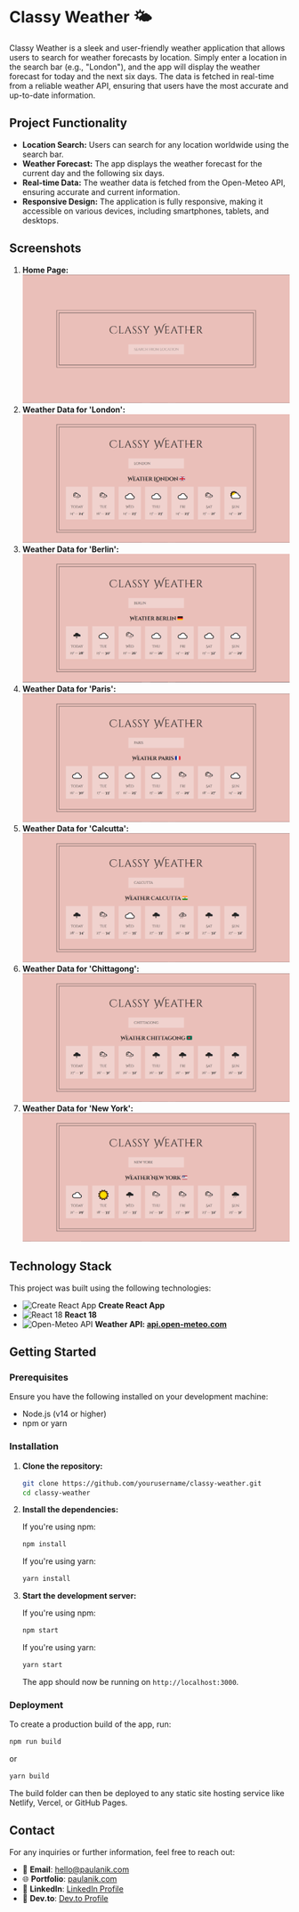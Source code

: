 # Classy Weather 🌤️

Classy Weather is a sleek and user-friendly weather application that allows users to search for weather forecasts by location. Simply enter a location in the search bar (e.g., "London"), and the app will display the weather forecast for today and the next six days. The data is fetched in real-time from a reliable weather API, ensuring that users have the most accurate and up-to-date information.

## Project Functionality

- **Location Search:** Users can search for any location worldwide using the search bar.
- **Weather Forecast:** The app displays the weather forecast for the current day and the following six days.
- **Real-time Data:** The weather data is fetched from the Open-Meteo API, ensuring accurate and current information.
- **Responsive Design:** The application is fully responsive, making it accessible on various devices, including smartphones, tablets, and desktops.

## Screenshots

1. **Home Page:**
   ![Screenshot of Home Page](screenshots/home.PNG)
2. **Weather Data for 'London':**
   ![Screenshot of London Weather](screenshots/home1.PNG)
3. **Weather Data for 'Berlin':**
   ![Screenshot of Berlin Weather](screenshots/home2.PNG)
4. **Weather Data for 'Paris':**
   ![Screenshot of Paris Weather](screenshots/home3.PNG)
5. **Weather Data for 'Calcutta':**
   ![Screenshot of Calcutta Weather](screenshots/home4.PNG)
6. **Weather Data for 'Chittagong':**
   ![Screenshot of Chittagong Weather](screenshots/home5.PNG)
7. **Weather Data for 'New York':**
   ![Screenshot of New York Weather](screenshots/home6.PNG)

## Technology Stack

This project was built using the following technologies:

- ![Create React App](https://img.shields.io/badge/Create%20React%20App-09D3AC?style=for-the-badge&logo=create-react-app&logoColor=white) **Create React App**
- ![React 18](https://img.shields.io/badge/React-61DAFB?style=for-the-badge&logo=react&logoColor=white) **React 18**
- ![Open-Meteo API](https://img.shields.io/badge/Open--Meteo%20API-00A7E1?style=for-the-badge&logo=open-meteo&logoColor=white) **Weather API: [api.open-meteo.com](https://api.open-meteo.com/)**

## Getting Started

### Prerequisites

Ensure you have the following installed on your development machine:

- Node.js (v14 or higher)
- npm or yarn

### Installation

1. **Clone the repository:**

   ```bash
   git clone https://github.com/yourusername/classy-weather.git
   cd classy-weather
   ```

2. **Install the dependencies:**

   If you're using npm:

   ```bash
   npm install
   ```

   If you're using yarn:

   ```bash
   yarn install
   ```

3. **Start the development server:**

   If you're using npm:

   ```bash
   npm start
   ```

   If you're using yarn:

   ```bash
   yarn start
   ```

   The app should now be running on `http://localhost:3000`.

### Deployment

To create a production build of the app, run:

```bash
npm run build
```

or

```bash
yarn build
```

The build folder can then be deployed to any static site hosting service like Netlify, Vercel, or GitHub Pages.

## Contact

For any inquiries or further information, feel free to reach out:

- 📧 **Email**: [hello@paulanik.com](mailto:hello@paulanik.com)
- 🌐 **Portfolio**: [paulanik.com](https://paulanik.com)
- 💼 **LinkedIn**: [LinkedIn Profile](https://www.linkedin.com/in/anik-paul-dev/)
- 📝 **Dev.to**: [Dev.to Profile](https://dev.to/anikpaul)

